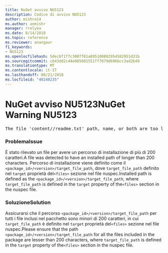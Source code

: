 ```yaml
---
title: NuGet avviso NU5123
description: Codice di avviso NU5123
author: mishra14
ms.author: anmishr
manager: rrelyea
ms.date: 8/14/2018
ms.topic: reference
ms.reviewer: anangaur
f1_keywords:
- NU5123
ms.openlocfilehash: 5decbf1f7c308ff81a895100882954582951d31b
ms.sourcegitcommit: c643dd2c44e085601551ff7079d696bcc3ad2b49
ms.translationtype: MT
ms.contentlocale: it-IT
ms.lasthandoff: 08/21/2018
ms.locfileid: "40248235"
---
```

# <a name="nuget-warning-nu5123"></a><span data-ttu-id="bac42-103">NuGet avviso NU5123</span><span class="sxs-lookup"><span data-stu-id="bac42-103">NuGet Warning NU5123</span></span>
<pre>The file 'content/<LongPath>/readme.txt' path, name, or both are too long. Your package might not work without long file path support. Please shorten the file path or file name.</pre>

### <a name="issue"></a><span data-ttu-id="bac42-104">Problema</span><span class="sxs-lookup"><span data-stu-id="bac42-104">Issue</span></span>

<span data-ttu-id="bac42-105">È stato rilevato un file per avere un percorso di installazione di più di 200 caratteri.</span><span class="sxs-lookup"><span data-stu-id="bac42-105">A file was detected to have an installed path of longer than 200 characters.</span></span> <span data-ttu-id="bac42-106">Percorso di installazione viene definito come il `<package_id>/<version>/target_file_path`, dove `target_file_path` definito nel `target` proprietà del`<files>` sezione nel file nuspec.</span><span class="sxs-lookup"><span data-stu-id="bac42-106">Installed path is defined as the `<package_id>/<version>/target_file_path`, where `target_file_path` is defined in the `target` property of the`<files>` section in the nuspec file.</span></span>


### <a name="solution"></a><span data-ttu-id="bac42-107">Soluzione</span><span class="sxs-lookup"><span data-stu-id="bac42-107">Solution</span></span>

<span data-ttu-id="bac42-108">Assicurarsi che il percorso `<package_id>/<version>/target_file_path` per tutti i file inclusi nel pacchetto sono minori di 200 caratteri, in cui `target_file_path` è definito nel `target` proprietà del`<files>` sezione nel file nuspec.</span><span class="sxs-lookup"><span data-stu-id="bac42-108">Please ensure that the path `<package_id>/<version>/target_file_path` for all the files included in the package are lesser than 200 characters, where `target_file_path` is defined in the `target` property of the`<files>` section in the nuspec file.</span></span>

